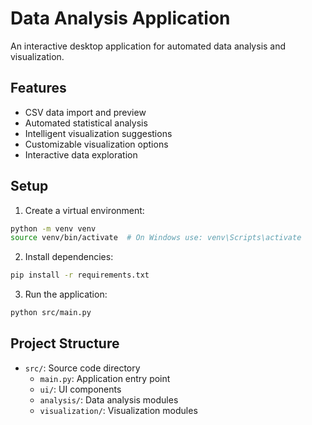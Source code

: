 # Data Analysis Application

An interactive desktop application for automated data analysis and visualization.

## Features
- CSV data import and preview
- Automated statistical analysis
- Intelligent visualization suggestions
- Customizable visualization options
- Interactive data exploration

## Setup
1. Create a virtual environment:
```bash
python -m venv venv
source venv/bin/activate  # On Windows use: venv\Scripts\activate
```

2. Install dependencies:
```bash
pip install -r requirements.txt
```

3. Run the application:
```bash
python src/main.py
```

## Project Structure
- `src/`: Source code directory
  - `main.py`: Application entry point
  - `ui/`: UI components
  - `analysis/`: Data analysis modules
  - `visualization/`: Visualization modules 